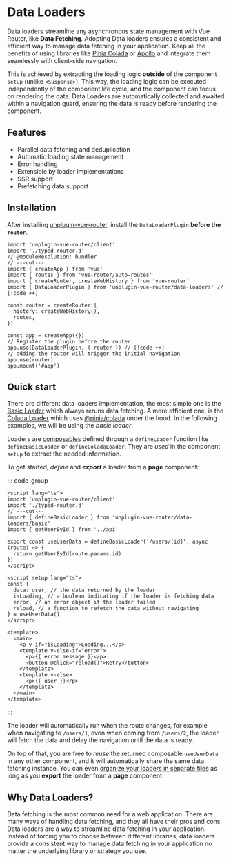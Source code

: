 # Data Loaders

Data loaders streamline any asynchronous state management with Vue Router, like **Data Fetching**. Adopting Data loaders ensures a consistent and efficient way to manage data fetching in your application. Keep all the benefits of using libraries like [Pinia Colada](./colada/) or [Apollo](./apollo/) and integrate them seamlessly with client-side navigation.

This is achieved by extracting the loading logic **outside** of the component `setup` (unlike `<Suspense>`). This way, the loading logic can be executed independently of the component life cycle, and the component can focus on rendering the data. Data Loaders are automatically collected and awaited within a navigation guard, ensuring the data is ready before rendering the component.

## Features

- Parallel data fetching and deduplication
- Automatic loading state management
- Error handling
- Extensible by loader implementations
- SSR support
- Prefetching data support

## Installation

After installing [unplugin-vue-router](../introduction.md), install the `DataLoaderPlugin` **before the `router`**.

```ts{12-15} twoslash
import 'unplugin-vue-router/client'
import './typed-router.d'
// @moduleResolution: bundler
// ---cut---
import { createApp } from 'vue'
import { routes } from 'vue-router/auto-routes'
import { createRouter, createWebHistory } from 'vue-router'
import { DataLoaderPlugin } from 'unplugin-vue-router/data-loaders' // [!code ++]

const router = createRouter({
  history: createWebHistory(),
  routes,
})

const app = createApp({})
// Register the plugin before the router
app.use(DataLoaderPlugin, { router }) // [!code ++]
// adding the router will trigger the initial navigation
app.use(router)
app.mount('#app')
```

## Quick start

There are different data loaders implementation, the most simple one is the [Basic Loader](./basic/) which always reruns data fetching. A more efficient one, is the [Colada Loader](./colada/) which uses [@pinia/colada](https://github.com/posva/pinia-colada) under the hood. In the following examples, we will be using the _basic loader_.

Loaders are [composables](https://vuejs.org/guide/reusability/composables.html) defined through a `defineLoader` function like `defineBasicLoader` or `defineColadaLoader`. They are _used_ in the component `setup` to extract the needed information. 

To get started, _define_ and _**export**_ a loader from a **page** component:

::: code-group

```vue{2,5-7,11-16} twoslash [src/pages/users/[id].vue]
<script lang="ts">
import 'unplugin-vue-router/client'
import './typed-router.d'
// ---cut---
import { defineBasicLoader } from 'unplugin-vue-router/data-loaders/basic'
import { getUserById } from '../api'

export const useUserData = defineBasicLoader('/users/[id]', async (route) => {
  return getUserById(route.params.id)
})
</script>

<script setup lang="ts">
const {
  data: user, // the data returned by the loader
  isLoading, // a boolean indicating if the loader is fetching data
  error, // an error object if the loader failed
  reload, // a function to refetch the data without navigating
} = useUserData()
</script>

<template>
  <main>
    <p v-if="isLoading">Loading...</p>
    <template v-else-if="error">
      <p>{{ error.message }}</p>
      <button @click="reload()">Retry</button>
    </template>
    <template v-else>
      <p>{{ user }}</p>
    </template>
  </main>
</template>
```

:::

The loader will automatically run when the route changes, for example when navigating to `/users/1`, even when coming from `/users/2`, the loader will fetch the data and delay the navigation until the data is ready.

On top of that, you are free to _reuse_ the returned composable `useUserData` in any other component, and it will automatically share the same data fetching instance. You can even [organize your loaders in separate files](./organization.md) as long as you **export** the loader from a **page** component.

## Why Data Loaders?

Data fetching is the most common need for a web application. There are many ways of handling data fetching, and they all have their pros and cons. Data loaders are a way to streamline data fetching in your application. Instead of forcing you to choose between different libraries, data loaders provide a consistent way to manage data fetching in your application no matter the underlying library or strategy you use.

